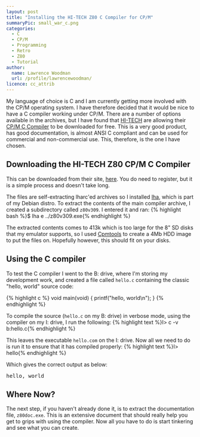 ```yaml
---
layout: post
title: "Installing the HI-TECH Z80 C Compiler for CP/M"
summaryPic: small_war_c.png
categories:
  - C
  - CP/M
  - Programming
  - Retro
  - Z80
  - Tutorial
author:
  name: Lawrence Woodman
  url: /profile/lawrencewoodman/
licence: cc_attrib
---
```

My language of choice is C and I am currently getting more involved with the CP/M operating system.  I have therefore decided that it would be nice to have a C compiler working under CP/M.  There are a number of options available in the archives, but I have found that [HI-TECH](http://www.hitech.com.au/) are allowing their [CP/M C Compiler](http://www.hitech.com.au/products/compilers/CPM.php) to be downloaded for free.  This is a very good product, has good documentation, is almost ANSI C compliant and can be used for commercial and non-commercial use.  This, therefore, is the one I have chosen.

## Downloading the HI-TECH Z80 CP/M C Compiler
This can be downloaded from their site, [here](http://www.hitech.com.au/products/compilers/CPM.php).  You do need to register, but it is a simple process and doesn't take long.

The files are self-extracting lharc'ed archives so I installed [lha](http://www.infor.kanazawa-it.ac.jp/~ishii/lhaunix/), which is part of my Debian distro.  To extract the contents of the main compiler archive, I created a subdirectory called `z80v309`.  I entered it and ran:
{% highlight bash %}$ lha e ../z80v309.exe{% endhighlight %}

The extracted contents comes to 413k which is too large for the 8" SD disks that my emulator supports, so I used [Cpmtools](http://www.moria.de/~michael/cpmtools/) to create a 4Mb HDD image to put the files on.  Hopefully however, this should fit on your disks. 

## Using the C compiler
To test the C compiler I went to the B: drive, where I'm storing my development work, and created a file called `hello.c` containing the classic "hello, world" source code:

{% highlight c %}
void main(void)
{
   printf("hello, world\n");
}
{% endhighlight %}

To compile the source (`hello.c` on my B: drive) in verbose mode, using the compiler on my I: drive, I run the following:
{% highlight text %}I> c -v b:hello.c{% endhighlight %}

This leaves the executable `hello.com` on the I: drive.  Now all we need to do is run it to ensure that it has compiled properly:
{% highlight text %}I> hello{% endhighlight %}

Which gives the correct output as below:

<pre><samp>hello, world</samp></pre>

## Where Now?
The next step, if you haven't already done it, is to extract the documentation file, `z80doc.exe`.  This is an extensive document that should really help you get to grips with using the compiler.  Now all you have to do is start tinkering and see what you can create. 
